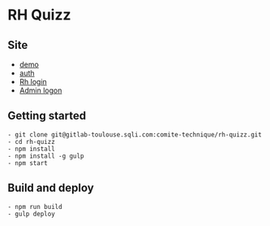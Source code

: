 # RH Quizz

## Site
- [demo](http://rh-quizz.comite-technique.static.toulouse.sqli.com/)
- [auth](.user.passwd)
- [Rh login](client.config.prod.json)
- [Admin logon](client.config.prod.json)

## Getting started
    - git clone git@gitlab-toulouse.sqli.com:comite-technique/rh-quizz.git
    - cd rh-quizz
    - npm install
    - npm install -g gulp
    - npm start

## Build and deploy
    - npm run build
    - gulp deploy